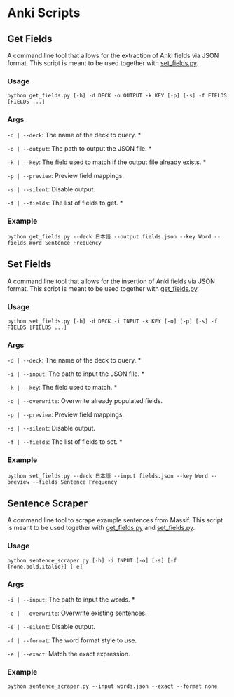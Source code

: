 # Anki Scripts

## Get Fields
A command line tool that allows for the extraction of Anki fields via JSON format. This script is meant to be used together with [set_fields.py](set_fields.py).

### Usage
`python get_fields.py [-h] -d DECK -o OUTPUT -k KEY [-p] [-s] -f FIELDS [FIELDS ...]`

### Args
`-d | --deck`: The name of the deck to query. *

`-o | --output`: The path to output the JSON file. *

`-k | --key`: The field used to match if the output file already exists. *

‎`-p | --preview`: Preview field mappings.

‎`-s | --silent`: Disable output.

`-f | --fields`: The list of fields to get. *

### Example
`python get_fields.py --deck 日本語 --output fields.json --key Word --fields Word Sentence Frequency`

## Set Fields
A command line tool that allows for the insertion of Anki fields via JSON format. This script is meant to be used together with [get_fields.py](get_fields.py).

### Usage
`python set_fields.py [-h] -d DECK -i INPUT -k KEY [-o] [-p] [-s] -f FIELDS [FIELDS ...]`

### Args
`-d | --deck`: The name of the deck to query. *

`-i | --input`: The path to input the JSON file. *

`-k | --key`: The field used to match. *

`-o | --overwrite`: Overwrite already populated fields.

`-p | --preview`: Preview field mappings.

`-s | --silent`: Disable output.

`-f | --fields`: The list of fields to set. *

### Example
`python set_fields.py --deck 日本語 --input fields.json --key Word --preview --fields Sentence Frequency`

## Sentence Scraper
A command line tool to scrape example sentences from Massif. This script is meant to be used together with [get_fields.py](get_fields.py) and [set_fields.py](set_fields.py).

### Usage
`python sentence_scraper.py [-h] -i INPUT [-o] [-s] [-f {none,bold,italic}] [-e]`

### Args
`-i | --input`: The path to input the words. *

`-o | --overwrite`: Overwrite existing sentences.

`-s | --silent`: Disable output.

`-f | --format`: The word format style to use.

`-e | --exact`: Match the exact expression.

### Example
`python sentence_scraper.py --input words.json --exact --format none`
